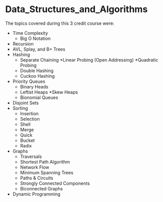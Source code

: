 # Data_Structures_and_Algorithms
The topics covered during this 3 credit course were:
* Time Complexity 
  *  Big O Notation
* Recursion
* AVL, Splay, and B+ Trees
* Hashing 
  * Separate Chaining
  *Linear Probing (Open Addressing)
  *Quadratic Probing
  * Double Hashing
  * Cuckoo Hashing
* Priority Queues
  * Binary Heads
  * Leftist Heaps
  *Skew Heaps
  * Bionomial Queues
* Disjoint Sets
* Sorting
  * Insertion 
  * Selection
  * Shell
  * Merge
  * Quick
  * Bucket
  * Radix
* Graphs
  * Traversals
  * Shortest Path Algorithm
  * Network Flow
  * Minimum Spanning Trees
  * Paths & Circuits
  * Strongly Connected Components
  * Biconnected Graphs
* Dynamic Programming
